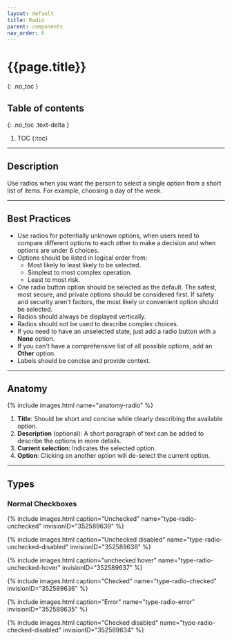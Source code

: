 ```yaml
---
layout: default
title: Radio
parent: components
nav_order: 6
---
```


# {{page.title}}
{: .no_toc }

## Table of contents
{: .no_toc .text-delta }

1. TOC
{:toc}

---

## Description

Use radios when you want the person to select a single option from a short list of items. For example, choosing a day of the week.

---

## Best Practices

- Use radios for potentially unknown options, when users need to compare different options to each other to make a decision and when options are under 6 choices.
- Options should be listed in logical order from:
    - Most likely to least likely to be selected.
    - Simplest to most complex operation.
    - Least to most risk.        
- One radio button option should be selected as the default. The safest, most secure, and private options should be considered first. If safety and security aren’t factors, the most likely or convenient option should be selected.
- Radios should always be displayed vertically.
- Radios should not be used to describe complex choices.
- If you need to have an unselected state, just add a radio button with a **None** option.
- If you can't have a comprehensive list of all possible options, add an **Other** option.
- Labels should be concise and provide context.

---

## Anatomy

{% include images.html name="anatomy-radio" %}

1. **Title**: Should be short and concise while clearly describing the available option.
2. **Description** (optional): A short paragraph of text can be added to describe the options in more details.
3. **Current selection**: Indicates the selected option.
4. **Option**: Clicking on another option will de-select the current option.

---

## Types

### Normal Checkboxes

{% include images.html caption="Unchecked" name="type-radio-unchecked" invisionID="352589639" %}


{% include images.html caption="Unchecked disabled" name="type-radio-unchecked-disabled" invisionID="352589638" %}


{% include images.html caption="unchecked hover" name="type-radio-unchecked-hover" invisionID="352589637" %}


{% include images.html caption="Checked" name="type-radio-checked" invisionID="352589636" %}


{% include images.html caption="Error" name="type-radio-error" invisionID="352589635" %}


{% include images.html caption="Checked disabled" name="type-radio-checked-disabled" invisionID="352589634" %}
